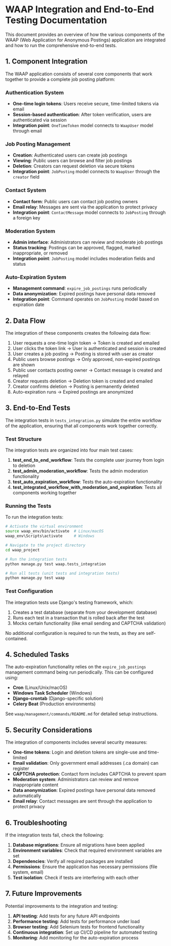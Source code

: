 # WAAP Integration and End-to-End Testing Documentation

This document provides an overview of how the various components of the WAAP (Web Application for Anonymous Postings) application are integrated and how to run the comprehensive end-to-end tests.

## 1. Component Integration

The WAAP application consists of several core components that work together to provide a complete job posting platform:

### Authentication System
- **One-time login tokens**: Users receive secure, time-limited tokens via email
- **Session-based authentication**: After token verification, users are authenticated via session
- **Integration point**: `OneTimeToken` model connects to `WaapUser` model through email

### Job Posting Management
- **Creation**: Authenticated users can create job postings
- **Viewing**: Public users can browse and filter job postings
- **Deletion**: Creators can request deletion via secure tokens
- **Integration point**: `JobPosting` model connects to `WaapUser` through the `creator` field

### Contact System
- **Contact form**: Public users can contact job posting owners
- **Email relay**: Messages are sent via the application to protect privacy
- **Integration point**: `ContactMessage` model connects to `JobPosting` through a foreign key

### Moderation System
- **Admin interface**: Administrators can review and moderate job postings
- **Status tracking**: Postings can be approved, flagged, marked inappropriate, or removed
- **Integration point**: `JobPosting` model includes moderation fields and status

### Auto-Expiration System
- **Management command**: `expire_job_postings` runs periodically
- **Data anonymization**: Expired postings have personal data removed
- **Integration point**: Command operates on `JobPosting` model based on expiration date

## 2. Data Flow

The integration of these components creates the following data flow:

1. User requests a one-time login token → Token is created and emailed
2. User clicks the token link → User is authenticated and session is created
3. User creates a job posting → Posting is stored with user as creator
4. Public users browse postings → Only approved, non-expired postings are shown
5. Public user contacts posting owner → Contact message is created and relayed
6. Creator requests deletion → Deletion token is created and emailed
7. Creator confirms deletion → Posting is permanently deleted
8. Auto-expiration runs → Expired postings are anonymized

## 3. End-to-End Tests

The integration tests in `tests_integration.py` simulate the entire workflow of the application, ensuring that all components work together correctly.

### Test Structure

The integration tests are organized into four main test cases:

1. **test_end_to_end_workflow**: Tests the complete user journey from login to deletion
2. **test_admin_moderation_workflow**: Tests the admin moderation functionality
3. **test_auto_expiration_workflow**: Tests the auto-expiration functionality
4. **test_integrated_workflow_with_moderation_and_expiration**: Tests all components working together

### Running the Tests

To run the integration tests:

```bash
# Activate the virtual environment
source waap_env/bin/activate  # Linux/macOS
waap_env\Scripts\activate     # Windows

# Navigate to the project directory
cd waap_project

# Run the integration tests
python manage.py test waap.tests_integration

# Run all tests (unit tests and integration tests)
python manage.py test waap
```

### Test Configuration

The integration tests use Django's testing framework, which:

1. Creates a test database (separate from your development database)
2. Runs each test in a transaction that is rolled back after the test
3. Mocks certain functionality (like email sending and CAPTCHA validation)

No additional configuration is required to run the tests, as they are self-contained.

## 4. Scheduled Tasks

The auto-expiration functionality relies on the `expire_job_postings` management command being run periodically. This can be configured using:

- **Cron** (Linux/Unix/macOS)
- **Windows Task Scheduler** (Windows)
- **Django-crontab** (Django-specific solution)
- **Celery Beat** (Production environments)

See `waap/management/commands/README.md` for detailed setup instructions.

## 5. Security Considerations

The integration of components includes several security measures:

- **One-time tokens**: Login and deletion tokens are single-use and time-limited
- **Email validation**: Only government email addresses (.ca domain) can register
- **CAPTCHA protection**: Contact form includes CAPTCHA to prevent spam
- **Moderation system**: Administrators can review and remove inappropriate content
- **Data anonymization**: Expired postings have personal data removed automatically
- **Email relay**: Contact messages are sent through the application to protect privacy

## 6. Troubleshooting

If the integration tests fail, check the following:

1. **Database migrations**: Ensure all migrations have been applied
2. **Environment variables**: Check that required environment variables are set
3. **Dependencies**: Verify all required packages are installed
4. **Permissions**: Ensure the application has necessary permissions (file system, email)
5. **Test isolation**: Check if tests are interfering with each other

## 7. Future Improvements

Potential improvements to the integration and testing:

1. **API testing**: Add tests for any future API endpoints
2. **Performance testing**: Add tests for performance under load
3. **Browser testing**: Add Selenium tests for frontend functionality
4. **Continuous integration**: Set up CI/CD pipeline for automated testing
5. **Monitoring**: Add monitoring for the auto-expiration process
